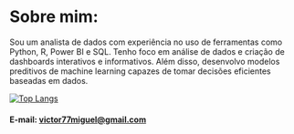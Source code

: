 # Sobre mim:
Sou um analista de dados com experiência no uso de ferramentas como Python, R, Power BI e SQL. Tenho foco em análise de dados e criação de dashboards interativos e informativos. Além disso, desenvolvo modelos preditivos de machine learning capazes de tomar decisões eficientes baseadas em dados.

[![Top Langs](https://github-readme-stats.vercel.app/api/top-langs/?username=victor7miguel7&layout=compact)](https://github.com/victor7miguel7)

#### E-mail: victor77miguel@gmail.com
